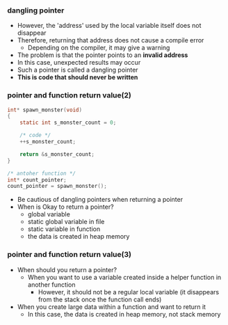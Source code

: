 ### dangling pointer
- However, the 'address' used by the local variable itself does not disappear
- Therefore, returning that address does not cause a compile error
    - Depending on the compiler, it may give a warning
- The problem is that the pointer points to an **invalid address**
- In this case, unexpected results may occur
- Such a pointer is called a dangling pointer
- **This is code that should never be written**


### pointer and function return value(2)
```c
int* spawn_monster(void)
{
    static int s_monster_count = 0;

    /* code */
    ++s_monster_count;

    return &s_monster_count;
}

/* antoher function */
int* count_pointer;
count_pointer = spawn_monster();
```
- Be cautious of dangling pointers when returning a pointer
- When is Okay to return a pointer?
    - global variable
    - static global variable in file
    - static variable in function
    - the data is created in heap memory


### pointer and function return value(3)
- When should you return a pointer?
    - When you want to use a variable created inside a helper function in another function
        - However, it should not be a regular local variable (it disappears from the stack once the function call ends)
- When you create large data within a function and want to return it
    - In this case, the data is created in heap memory, not stack memory
